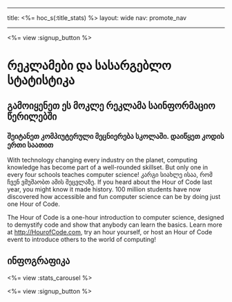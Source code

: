 * * *

title: <%= hoc_s(:title_stats) %> layout: wide nav: promote_nav

* * *

<a id="blurb"></a>

<%= view :signup_button %>

# რეკლამები და სასარგებლო სტატისტიკა

## გამოიყენეთ ეს მოკლე რეკლამა საინფორმაციო წერილებში

### შეიტანეთ კომპიუტერული მეცნიერება სკოლაში. დაიწყეთ კოდის ერთი საათით

With technology changing every industry on the planet, computing knowledge has become part of a well-rounded skillset. But only one in every four schools teaches computer science! კარგი სიახლე ისაა, რომ ჩვენ ვმუშაობთ ამის შეცვლაზე. If you heard about the Hour of Code last year, you might know it made history. 100 million students have now discovered how accessible and fun computer science can be by doing just one Hour of Code.

The Hour of Code is a one-hour introduction to computer science, designed to demystify code and show that anybody can learn the basics. Learn more at <http://HourofCode.com>, try an hour yourself, or host an Hour of Code event to introduce others to the world of computing!

<a id="infographics"></a>

## ინფოგრაფიკა

<%= view :stats_carousel %>

<%= view :signup_button %>